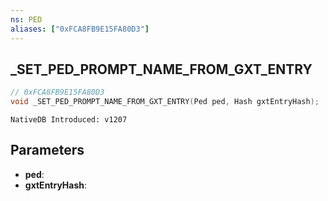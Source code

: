 ```yaml
---
ns: PED
aliases: ["0xFCA8FB9E15FA80D3"]
---
```

## _SET_PED_PROMPT_NAME_FROM_GXT_ENTRY

```c
// 0xFCA8FB9E15FA80D3
void _SET_PED_PROMPT_NAME_FROM_GXT_ENTRY(Ped ped, Hash gxtEntryHash);
```

```
NativeDB Introduced: v1207
```

## Parameters
* **ped**:
* **gxtEntryHash**:
